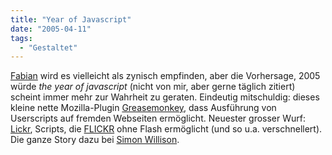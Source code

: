 ```yaml
---
title: "Year of Javascript"
date: "2005-04-11"
tags:
  - "Gestaltet"
---
```


[Fabian](http://ichbinharmlos.de/blog/) wird es vielleicht als zynisch empfinden, aber die Vorhersage, 2005 würde _the year of javascript_ (nicht von mir, aber gerne täglich zitiert) scheint immer mehr zur Wahrheit zu geraten. Eindeutig mitschuldig: dieses kleine nette Mozilla-Plugin [Greasemonkey](http://greasemonkey.mozdev.org/), dass Ausführung von Userscripts auf fremden Webseiten ermöglicht. Neuester grosser Wurf: [Lickr](http://brevity.org/code/mozilla/greasemonkey/lickr/), Scripts, die [FLICKR](http://flickr.com) ohne Flash ermöglicht (und so u.a. verschnellert). Die ganze Story dazu bei [Simon Willison](http://simon.incutio.com/archive/2005/04/10/lickr).
